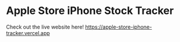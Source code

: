 # Apple Store iPhone Stock Tracker

Check out the live website here! https://apple-store-iphone-tracker.vercel.app